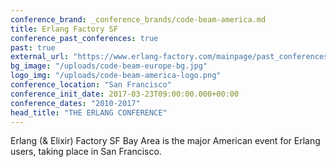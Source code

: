 ```yaml
---
conference_brand: _conference_brands/code-beam-america.md
title: Erlang Factory SF
conference_past_conferences: true
past: true
external_url: "https://www.erlang-factory.com/mainpage/past_conferences"
bg_image: "/uploads/code-beam-europe-bg.jpg"
logo_img: "/uploads/code-beam-america-logo.png"
conference_location: "San Francisco"
conference_init_date: 2017-03-23T09:00:00.000+00:00
conference_dates: "2010-2017"
head_title: "THE ERLANG CONFERENCE"
---
```


Erlang (& Elixir) Factory SF Bay Area is the major American event for Erlang users, taking place in San Francisco.
